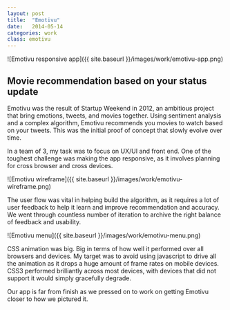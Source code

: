 ```yaml
---
layout: post
title:  "Emotivu"
date:   2014-05-14
categories: work
class: emotivu
---
```


![Emotivu responsive app]({{ site.baseurl }}/images/work/emotivu-app.png)

## Movie recommendation based on your status update

Emotivu was the result of Startup Weekend in 2012, an ambitious project that bring emotions, tweets, and movies together. Using sentiment analysis and a complex algorithm, Emotivu recommends you movies to watch based on your tweets. This was the initial proof of concept that slowly evolve over time.

In a team of 3, my task was to focus on UX/UI and front end. One of the toughest challenge was making the app responsive, as it involves planning for cross browser and cross devices.

![Emotivu wireframe]({{ site.baseurl }}/images/work/emotivu-wireframe.png)

The user flow was vital in helping build the algorithm, as it requires a lot of user feedback to help it learn and improve recommendation and accuracy. We went through countless number of iteration to archive the right balance of feedback and usability.

![Emotivu menu]({{ site.baseurl }}/images/work/emotivu-menu.png)

CSS animation was big. Big in terms of how well it performed over all browsers and devices. My target was to avoid using javascript to drive all the animation as it drops a huge amount of frame rates on mobile devices. CSS3 performed brilliantly across most devices, with devices that did not support it would simply gracefully degrade.

Our app is far from finish as we pressed on to work on getting Emotivu closer to how we pictured it.